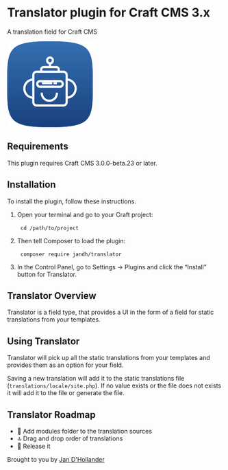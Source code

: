 # Translator plugin for Craft CMS 3.x

A translation field for Craft CMS

![Screenshot](resources/img/translator.svg)

## Requirements

This plugin requires Craft CMS 3.0.0-beta.23 or later.

## Installation

To install the plugin, follow these instructions.

1. Open your terminal and go to your Craft project:

        cd /path/to/project

2. Then tell Composer to load the plugin:

        composer require jandh/translator

3. In the Control Panel, go to Settings → Plugins and click the “Install” button for Translator.

## Translator Overview

Translator is a field type, that provides a UI in the form of a field for static translations from your templates.

## Using Translator

Translator will pick up all the static translations from your templates and provides them as an option for your field.

Saving a new translation will add it to the static translations file (`translations/locale/site.php`). If no value exists or the file does not exists it will add it to the file or generate the file.


## Translator Roadmap

* 👀 Add modules folder to the translation sources
* 🔝 Drag and drop order of translations
* 🚀 Release it

Brought to you by [Jan D'Hollander](https://www.thebasement.be/)
